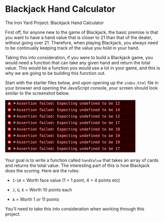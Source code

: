 # Blackjack Hand Calculator

The Iron Yard Project: Blackjack Hand Calculator

First off, for anyone new to the game of Blackjack, the basic premise is that you want to have a hand value that is closer to 21 than that of the dealer, without going over 21. Therefore, when playing Blackjack, you always need to be continually keeping track of the value you hold in your hand.

Taking this into consideration, if you were to build a Blackjack game, you would need a function that can take any given hand and return the total value. This would be a function you would use a lot in your game, and this is why we are going to be building this function out.

Start with the starter files below, and upon opening up the `index.html` file in your browser and opening the JavaScript console, your screen should look similar to the screenshot below.

![blackjack test image](blackjackTests.png)

Your goal is to write a function called `handValue` that takes an array of cards and returns the total value. The interesting part of this is how Blackjack does the scoring. Here are the rules:

- `1`-`10` = Worth face value (1 = 1 point, 4 = 4 points etc)

- `J`, `Q`, `K` = Worth 10 points each

- `A` = Worth 1 *or* 11 points
 
You'll need to take this into consideration when working through this project.
